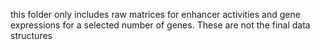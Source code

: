 this folder only includes raw matrices for enhancer activities
and gene expressions for a selected number of genes. These are
not the final data structures